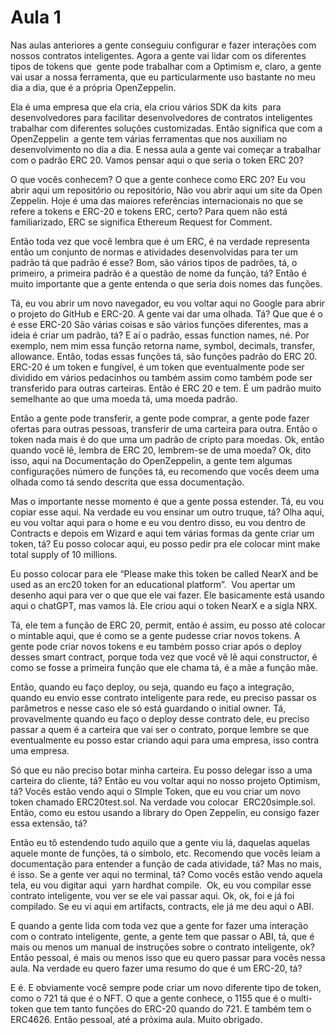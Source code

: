 # Aula 1

Nas aulas anteriores a gente conseguiu configurar e fazer interações com nossos contratos inteligentes. Agora a gente vai lidar com os diferentes tipos de tokens que  gente pode trabalhar com a Optimism e, claro, a gente vai usar a nossa ferramenta, que eu particularmente uso bastante no meu dia a dia, que é a própria OpenZeppelin.

Ela é uma empresa que ela cria, ela criou vários SDK da kits  para desenvolvedores para facilitar desenvolvedores de contratos inteligentes  trabalhar com diferentes soluções customizadas. Então significa que com a OpenZeppelin  a gente tem várias ferramentas que nos auxiliam no desenvolvimento no dia a dia. E nessa aula a gente vai começar a trabalhar com o padrão ERC 20. Vamos pensar aqui o que seria o token ERC 20?

O que vocês conhecem? O que a gente conhece como ERC 20? Eu vou abrir aqui um repositório ou repositório, Não vou abrir aqui um site da Open Zeppelin. Hoje é uma das maiores referências internacionais no que se refere a tokens e ERC-20 e tokens ERC, certo? Para quem não está familiarizado, ERC se significa Ethereum Request for Comment.

Então toda vez que você lembra que é um ERC, é na verdade representa então um conjunto de normas e atividades desenvolvidas para ter um padrão tá que padrão é esse? Bom, são vários tipos de padrões, tá, o primeiro, a primeira padrão é a questão de nome da função, tá? Então é muito importante que a gente entenda o que seria dois nomes das funções.

Tá, eu vou abrir um novo navegador, eu vou voltar aqui no Google para abrir o projeto do GitHub e ERC-20. A gente vai dar uma olhada. Tá? Que que é o é esse ERC-20 São várias coisas e são vários funções diferentes, mas a ideia é criar um padrão, tá? E aí o padrão, essas function names, né. Por exemplo, nem mim essa função retorna name, symbol, decimals, transfer, allowance. Então, todas essas funções tá, são funções padrão do ERC 20. ERC-20 é um token e fungível, é um token que eventualmente pode ser dividido em vários pedacinhos ou também assim como também pode ser transferido para outras carteiras. Então é ERC 20 e tem. É um padrão muito semelhante ao que uma moeda tá, uma moeda padrão.

Então a gente pode transferir, a gente pode comprar, a gente pode fazer ofertas para outras pessoas, transferir de uma carteira para outra. Então o token nada mais é do que uma um padrão de cripto para moedas. Ok, então quando você lê, lembra de ERC 20, lembrem-se de uma moeda? Ok, dito isso, aqui na Documentação do OpenZeppelin, a gente tem algumas configurações número de funções tá, eu recomendo que vocês deem uma olhada como tá sendo descrita que essa documentação.

Mas o importante nesse momento é que a gente possa estender. Tá, eu vou copiar esse aqui. Na verdade eu vou ensinar um outro truque, tá? Olha aqui, eu vou voltar aqui para o home e eu vou dentro disso, eu vou dentro de Contracts e depois em Wizard e aqui tem várias formas da gente criar um token, tá? Eu posso colocar aqui, eu posso pedir pra ele colocar mint make total supply of 10 millions.

Eu posso colocar para ele “Please make this token be called NearX and be used as an erc20 token for an educational platform”.  Vou apertar um desenho aqui para ver o que que ele vai fazer. Ele basicamente está usando aqui o chatGPT, mas vamos lá. Ele criou aqui o token NearX e a sigla NRX.

Tá, ele tem a função de ERC 20, permit, então é assim, eu posso até colocar o mintable aqui, que é como se a gente pudesse criar novos tokens. A gente pode criar novos tokens e eu também posso criar após o deploy desses smart contract, porque toda vez que você vê lê aqui constructor, é como se fosse a primeira função que ele chama tá, é a mãe a função mãe.

Então, quando eu faço deploy, ou seja, quando eu faço a integração, quando eu envio esse contrato inteligente para rede, eu preciso passar os parâmetros e nesse caso ele só está guardando o initial owner. Tá, provavelmente quando eu faço o deploy desse contrato dele, eu preciso passar a quem é a carteira que vai ser o contrato, porque lembre se que eventualmente eu posso estar criando aqui para uma empresa, isso contra uma empresa.

Só que eu não preciso botar minha carteira. Eu posso delegar isso a uma carteira do cliente, tá? Então eu vou voltar aqui no nosso projeto Optimism, tá? Vocês estão vendo aqui o SImple Token, que eu vou criar um novo token chamado ERC20test.sol. Na verdade vou colocar  ERC20simple.sol. Então, como eu estou usando a library do Open Zeppelin, eu consigo fazer essa extensão, tá?

Então eu tô estendendo tudo aquilo que a gente viu lá, daquelas aquelas aquele monte de funções, tá o símbolo, etc. Recomendo que vocês leiam a documentação para entender a função de cada atividade, tá? Mas no mais, é isso. Se a gente ver aqui no terminal, tá? Como vocês estão vendo aquela tela, eu vou digitar aqui  yarn hardhat compile.  Ok, eu vou compilar esse contrato inteligente, vou ver se ele vai passar aqui. Ok, ok, foi e já foi compilado. Se eu vi aqui em artifacts, contracts, ele já me deu aqui o ABI.

E quando a gente lida com toda vez que a gente for fazer uma interação com o contrato inteligente, gente, a gente tem que passar o ABI, tá, que é mais ou menos um manual de instruções sobre o contrato inteligente, ok? Então pessoal, é mais ou menos isso que eu quero passar para vocês nessa aula. Na verdade eu quero fazer uma resumo do que é um ERC-20, tá?

E é. E obviamente você sempre pode criar um novo diferente tipo de token, como o 721 tá que é o NFT. O que a gente conhece, o 1155 que é o multi-token que tem tanto funções do ERC-20 quando do 721. E também tem o ERC4626. Então pessoal, até a próxima aula. Muito obrigado.